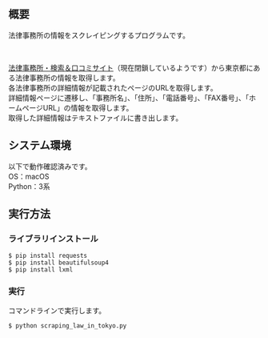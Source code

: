 ## 概要
法律事務所の情報をスクレイピングするプログラムです。

<br>

[法律事務所・検索＆口コミサイト](http://www.legal-findoffice.com/cat/all/tokyo/)（現在閉鎖しているようです）から東京都にある法律事務所の情報を取得します。  
各法律事務所の詳細情報が記載されたページのURLを取得します。  
詳細情報ページに遷移し、「事務所名」、「住所」、「電話番号」、「FAX番号」、「ホームページURL」の情報を取得します。  
取得した詳細情報はテキストファイルに書き出します。



## システム環境
以下で動作確認済みです。  
OS：macOS  
Python：3系



## 実行方法
### ライブラリインストール
```
$ pip install requests
$ pip install beautifulsoup4
$ pip install lxml
```


### 実行
コマンドラインで実行します。
```
$ python scraping_law_in_tokyo.py
```
